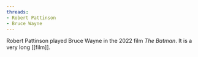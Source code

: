 ```yaml
---
threads:
- Robert Pattinson
- Bruce Wayne
---
```


Robert Pattinson played Bruce Wayne in the 2022 film _The Batman_. It is a very long [[film]].